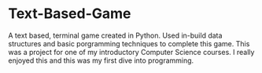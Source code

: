 # Text-Based-Game
A text based, terminal game created in Python.  Used in-build data structures and basic porgramming techniques to complete this game.  This was a project for one of my introductory Computer Science courses.  I really enjoyed this and this was my first dive into programming.  

